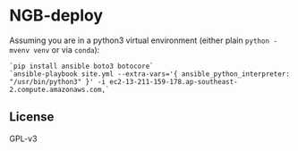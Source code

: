 NGB-deploy
=========

Assuming you are in a python3 virtual environment (either plain `python -mvenv venv` or via `conda`):

    `pip install ansible boto3 botocore`
    `ansible-playbook site.yml --extra-vars='{ ansible_python_interpreter: "/usr/bin/python3" }' -i ec2-13-211-159-178.ap-southeast-2.compute.amazonaws.com,`

License
-------

GPL-v3